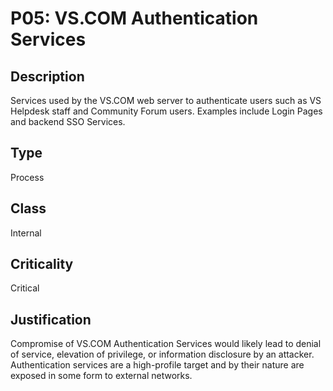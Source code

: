 # P05: VS.COM Authentication Services

## Description

Services used by the VS.COM web server to authenticate users such as VS Helpdesk staff and Community Forum users. Examples include Login Pages and backend SSO Services.

## Type

Process

## Class

Internal

## Criticality

Critical

## Justification

Compromise of VS.COM Authentication Services would likely lead to denial of service, elevation of privilege, or information disclosure by an attacker. Authentication services are a high-profile target and by their nature are exposed in some form to external networks.